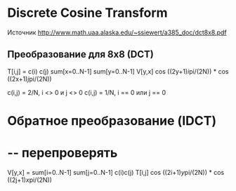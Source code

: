 # Discrete Cosine Transform

Источник http://www.math.uaa.alaska.edu/~ssiewert/a385_doc/dct8x8.pdf

## Преобразование для 8x8 (DCT)

T[i,j] = c(i) с(j) sum[x=0..N-1] sum[y=0..N-1] V[y,x] cos ((2y+1)*i*pi/(2N)) * cos ((2x+1)*j*pi/(2N))

c(i,j) = 2/N, i <> 0 и j <> 0
c(i,j) = 1/N, i == 0 или j == 0

# Обратное преобразование (IDCT)

# -- перепроверять
V[y,x] = sum[i=0..N-1] sum[j=0..N-1] c(i)c(j) T[i,j] cos ((2i+1)*y*pi/(2N)) * cos ((2j+1)*x*pi/(2N))